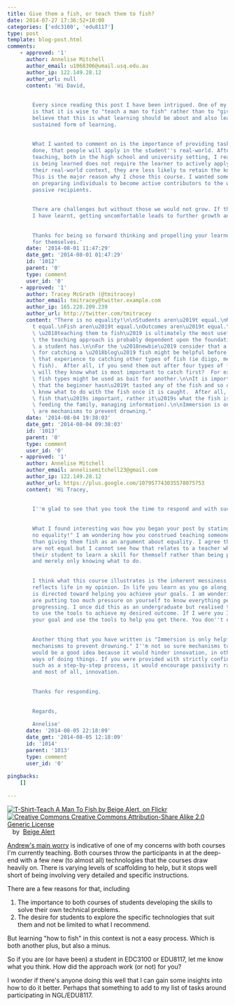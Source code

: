 ```yaml
---
title: Give them a fish, or teach them to fish?
date: 2014-07-27 17:36:52+10:00
categories: ['edc3100', 'edu8117']
type: post
template: blog-post.html
comments:
    - approved: '1'
      author: Annelise Mitchell
      author_email: u1068306@umail.usq.edu.au
      author_ip: 122.149.28.12
      author_url: null
      content: 'Hi David,
    
    
        Every since reading this post I have been intrigued. One of my fundamental beliefs
        is that it is wise to "teach a man to fish" rather than to "give him fish." I
        believe that this is what learning should be about and also leads to the most
        sustained form of learning.
    
    
        What I wanted to comment on is the importance of providing tasks, which you have
        done, that people will apply in the student''s real-world. After many years of
        teaching, both in the high school and university setting, I realised that if what
        is being learned does not require the learner to actively apply the learning to
        their real-world context, they are less likely to retain the knowledge and skills.
        This is the major reason why I chose this course. I wanted something that focused
        on preparing individuals to become active contributors to the world rather than
        passive recipients.
    
    
        There are challenges but without those we would not grow. If there is anything
        I have learnt, getting uncomfortable leads to further growth and change.
    
    
        Thanks for being so forward thinking and propelling your learners into learning
        for themselves.'
      date: '2014-08-01 11:47:29'
      date_gmt: '2014-08-01 01:47:29'
      id: '1012'
      parent: '0'
      type: comment
      user_id: '0'
    - approved: '1'
      author: Tracey McGrath (@tmitracey)
      author_email: tmitracey@twitter.example.com
      author_ip: 165.228.209.239
      author_url: http://twitter.com/tmitracey
      content: "There is no equality!\n\nStudents aren\u2019t equal.\nMethods aren\u2019\
        t equal.\nFish aren\u2019t equal.\nOutcomes aren\u2019t equal.\n\nI agree that\
        \ \u2018teaching them to fish\u2019 is ultimately the most useful approach, however\
        \ the teaching approach is probably dependent upon the foundation of knowledge\
        \ a student has.\n\nFor the \u2018newbie\u2019 consider that a step-by-step approach\
        \ for catching a \u2018blog\u2019 fish might be helpful before then extrapolating\
        \ that experience to catching other types of fish (ie diigo, mendeley or feedly\
        \ fish).  After all, if you send them out after four types of fish at once, how\
        \ will they know what is most important to catch first?  For example, one of the\
        \ fish types might be used as bait for another.\n\nIt is important to consider\
        \ that the beginner hasn\u2019t tasted any of the fish and so doesn\u2019t necessarily\
        \ know what to do with the fish once it is caught.  After all, it\u2019s not the\
        \ fish that\u2019s important, rather it\u2019s what the fish is used for (ie.\
        \ feeding the family, managing information).\n\nImmersion is only helpful if there\
        \ are mechanisms to prevent drowning."
      date: '2014-08-04 19:38:03'
      date_gmt: '2014-08-04 09:38:03'
      id: '1013'
      parent: '0'
      type: comment
      user_id: '0'
    - approved: '1'
      author: Annelise Mitchell
      author_email: annelisemitchell23@gmail.com
      author_ip: 122.149.28.12
      author_url: https://plus.google.com/107957743035578075753
      content: 'Hi Tracey,
    
    
        I''m glad to see that you took the time to respond and with such conviction. Awesome!
    
    
        What I found interesting was how you began your post by stating that "There is
        no equality!" I am wondering how you construed teaching someone to fish rather
        than giving them fish as an argument about equality. I agree that many things
        are not equal but I cannot see how that relates to a teacher who chooses to encourage
        their student to learn a skill for themself rather than being provided with information
        and merely only knowing what to do.
    
    
        I think what this course illustrates is the inherent messiness of learning, which
        reflects life in my opinion. In life you learn as you go along, and all learning
        is directed toward helping you achieve your goals. I am wondering whether you
        are putting too much pressure on yourself to know everything perfectly before
        progressing. I once did this as an undergraduate but realised that it was essential
        to use the tools to achieve my desired outcome. If I were you I would focus on
        your goal and use the tools to help you get there. You don''t need to be perfect.
    
    
        Another thing that you have written is "Immersion is only helpful if there are
        mechanisms to prevent drowning." I''m not so sure mechanisms to prevent drowning
        would be a good idea because it would hinder innovation, in other words, other
        ways of doing things. If you were provided with strictly confined instructions,
        such as a step-by-step process, it would encourage passivity rather than productivity
        and most of all, innovation.
    
    
        Thanks for responding.
    
    
        Regards,
    
        Annelise'
      date: '2014-08-05 22:18:09'
      date_gmt: '2014-08-05 12:18:09'
      id: '1014'
      parent: '1013'
      type: comment
      user_id: '0'
    
pingbacks:
    []
    
---
```

[![T-Shirt-Teach A Man To Fish by Beige Alert, on Flickr](https://farm1.static.flickr.com/29/46188978_cf47d7f70f_m.jpg "T-Shirt-Teach A Man To Fish by Beige Alert, on Flickr")](https://www.flickr.com/photos/beigephotos/46188978/)  
[![Creative Commons Creative Commons Attribution-Share Alike 2.0 Generic License](http://i.creativecommons.org/l/by-sa/2.0/80x15.png "Creative Commons Creative Commons Attribution-Share Alike 2.0 Generic License")](http://creativecommons.org/licenses/by-sa/2.0/)   by  [](https://www.flickr.com/people/beigephotos/)[Beige Alert](https://www.flickr.com/people/beigephotos/) [](http://www.imagecodr.org/)

[Andrew's main worry](http://globalconnectionusq.wordpress.com/2014/07/25/minute-paper/) is indicative of one of my concerns with both courses I'm currently teaching. Both courses throw the participants in at the deep-end with a few new (to almost all) technologies that the courses draw heavily on. There is varying levels of scaffolding to help, but it stops well short of being involving very detailed and specific instructions.

There are a few reasons for that, including

1. The importance to both courses of students developing the skills to solve their own technical problems.
2. The desire for students to explore the specific technologies that suit them and not be limited to what I recommend.

But learning "how to fish" in this context is not a easy process. Which is both another plus, but also a minus.

So if you are (or have been) a student in EDC3100 or EDU8117, let me know what you think. How did the approach work (or not) for you?

I wonder if there's anyone doing this well that I can gain some insights into how to do it better. Perhaps that something to add to my list of tasks around participating in NGL/EDU8117.